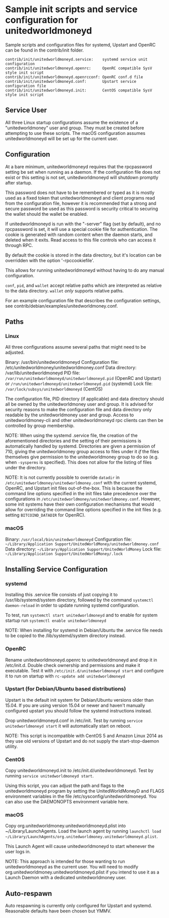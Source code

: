 Sample init scripts and service configuration for unitedworldmoneyd
==========================================================

Sample scripts and configuration files for systemd, Upstart and OpenRC
can be found in the contrib/init folder.

    contrib/init/unitedworldmoneyd.service:    systemd service unit configuration
    contrib/init/unitedworldmoneyd.openrc:     OpenRC compatible SysV style init script
    contrib/init/unitedworldmoneyd.openrcconf: OpenRC conf.d file
    contrib/init/unitedworldmoneyd.conf:       Upstart service configuration file
    contrib/init/unitedworldmoneyd.init:       CentOS compatible SysV style init script

Service User
---------------------------------

All three Linux startup configurations assume the existence of a "unitedworldmoney" user
and group.  They must be created before attempting to use these scripts.
The macOS configuration assumes unitedworldmoneyd will be set up for the current user.

Configuration
---------------------------------

At a bare minimum, unitedworldmoneyd requires that the rpcpassword setting be set
when running as a daemon.  If the configuration file does not exist or this
setting is not set, unitedworldmoneyd will shutdown promptly after startup.

This password does not have to be remembered or typed as it is mostly used
as a fixed token that unitedworldmoneyd and client programs read from the configuration
file, however it is recommended that a strong and secure password be used
as this password is security critical to securing the wallet should the
wallet be enabled.

If unitedworldmoneyd is run with the "-server" flag (set by default), and no rpcpassword is set,
it will use a special cookie file for authentication. The cookie is generated with random
content when the daemon starts, and deleted when it exits. Read access to this file
controls who can access it through RPC.

By default the cookie is stored in the data directory, but it's location can be overridden
with the option '-rpccookiefile'.

This allows for running unitedworldmoneyd without having to do any manual configuration.

`conf`, `pid`, and `wallet` accept relative paths which are interpreted as
relative to the data directory. `wallet` *only* supports relative paths.

For an example configuration file that describes the configuration settings,
see contrib/debian/examples/unitedworldmoney.conf.

Paths
---------------------------------

### Linux

All three configurations assume several paths that might need to be adjusted.

Binary:              /usr/bin/unitedworldmoneyd
Configuration file:  /etc/unitedworldmoney/unitedworldmoney.conf
Data directory:      /var/lib/unitedworldmoneyd
PID file:            `/var/run/unitedworldmoneyd/unitedworldmoneyd.pid` (OpenRC and Upstart) or `/run/unitedworldmoneyd/unitedworldmoneyd.pid` (systemd)
Lock file:           `/var/lock/subsys/unitedworldmoneyd` (CentOS)

The configuration file, PID directory (if applicable) and data directory
should all be owned by the unitedworldmoney user and group.  It is advised for security
reasons to make the configuration file and data directory only readable by the
unitedworldmoney user and group.  Access to unitedworldmoney-cli and other unitedworldmoneyd rpc clients
can then be controlled by group membership.

NOTE: When using the systemd .service file, the creation of the aforementioned
directories and the setting of their permissions is automatically handled by
systemd. Directories are given a permission of 710, giving the unitedworldmoney group
access to files under it _if_ the files themselves give permission to the
unitedworldmoney group to do so (e.g. when `-sysperms` is specified). This does not allow
for the listing of files under the directory.

NOTE: It is not currently possible to override `datadir` in
`/etc/unitedworldmoney/unitedworldmoney.conf` with the current systemd, OpenRC, and Upstart init
files out-of-the-box. This is because the command line options specified in the
init files take precedence over the configurations in
`/etc/unitedworldmoney/unitedworldmoney.conf`. However, some init systems have their own
configuration mechanisms that would allow for overriding the command line
options specified in the init files (e.g. setting `BITCOIND_DATADIR` for
OpenRC).

### macOS

Binary:              `/usr/local/bin/unitedworldmoneyd`
Configuration file:  `~/Library/Application Support/UnitedWorldMoney/unitedworldmoney.conf`
Data directory:      `~/Library/Application Support/UnitedWorldMoney`
Lock file:           `~/Library/Application Support/UnitedWorldMoney/.lock`

Installing Service Configuration
-----------------------------------

### systemd

Installing this .service file consists of just copying it to
/usr/lib/systemd/system directory, followed by the command
`systemctl daemon-reload` in order to update running systemd configuration.

To test, run `systemctl start unitedworldmoneyd` and to enable for system startup run
`systemctl enable unitedworldmoneyd`

NOTE: When installing for systemd in Debian/Ubuntu the .service file needs to be copied to the /lib/systemd/system directory instead.

### OpenRC

Rename unitedworldmoneyd.openrc to unitedworldmoneyd and drop it in /etc/init.d.  Double
check ownership and permissions and make it executable.  Test it with
`/etc/init.d/unitedworldmoneyd start` and configure it to run on startup with
`rc-update add unitedworldmoneyd`

### Upstart (for Debian/Ubuntu based distributions)

Upstart is the default init system for Debian/Ubuntu versions older than 15.04. If you are using version 15.04 or newer and haven't manually configured upstart you should follow the systemd instructions instead.

Drop unitedworldmoneyd.conf in /etc/init.  Test by running `service unitedworldmoneyd start`
it will automatically start on reboot.

NOTE: This script is incompatible with CentOS 5 and Amazon Linux 2014 as they
use old versions of Upstart and do not supply the start-stop-daemon utility.

### CentOS

Copy unitedworldmoneyd.init to /etc/init.d/unitedworldmoneyd. Test by running `service unitedworldmoneyd start`.

Using this script, you can adjust the path and flags to the unitedworldmoneyd program by
setting the UnitedWorldMoneyD and FLAGS environment variables in the file
/etc/sysconfig/unitedworldmoneyd. You can also use the DAEMONOPTS environment variable here.

### macOS

Copy org.unitedworldmoney.unitedworldmoneyd.plist into ~/Library/LaunchAgents. Load the launch agent by
running `launchctl load ~/Library/LaunchAgents/org.unitedworldmoney.unitedworldmoneyd.plist`.

This Launch Agent will cause unitedworldmoneyd to start whenever the user logs in.

NOTE: This approach is intended for those wanting to run unitedworldmoneyd as the current user.
You will need to modify org.unitedworldmoney.unitedworldmoneyd.plist if you intend to use it as a
Launch Daemon with a dedicated unitedworldmoney user.

Auto-respawn
-----------------------------------

Auto respawning is currently only configured for Upstart and systemd.
Reasonable defaults have been chosen but YMMV.
